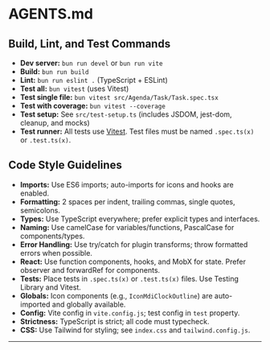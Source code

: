 # AGENTS.md

## Build, Lint, and Test Commands

- **Dev server:** `bun run devel` or `bun run vite`
- **Build:** `bun run build`
- **Lint:** `bun run eslint .` (TypeScript + ESLint)
- **Test all:** `bun vitest` (uses Vitest)
- **Test single file:** `bun vitest src/Agenda/Task/Task.spec.tsx`
- **Test with coverage:** `bun vitest --coverage`
- **Test setup:** See `src/test-setup.ts` (includes JSDOM, jest-dom, cleanup, and mocks)
- **Test runner:** All tests use [Vitest](https://vitest.dev/). Test files must be named `.spec.ts(x)` or `.test.ts(x)`.

## Code Style Guidelines

- **Imports:** Use ES6 imports; auto-imports for icons and hooks are enabled.
- **Formatting:** 2 spaces per indent, trailing commas, single quotes, semicolons.
- **Types:** Use TypeScript everywhere; prefer explicit types and interfaces.
- **Naming:** Use camelCase for variables/functions, PascalCase for components/types.
- **Error Handling:** Use try/catch for plugin transforms; throw formatted errors when possible.
- **React:** Use function components, hooks, and MobX for state. Prefer observer and forwardRef for components.
- **Tests:** Place tests in `.spec.ts(x)` or `.test.ts(x)` files. Use Testing Library and Vitest.
- **Globals:** Icon components (e.g., `IconMdiClockOutline`) are auto-imported and globally available.
- **Config:** Vite config in `vite.config.js`; test config in `test` property.
- **Strictness:** TypeScript is strict; all code must typecheck.
- **CSS:** Use Tailwind for styling; see `index.css` and `tailwind.config.js`.

---
